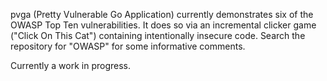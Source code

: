 pvga (Pretty Vulnerable Go Application) currently demonstrates six of the OWASP Top Ten vulnerabilities.
It does so via an incremental clicker game ("Click On This Cat") containing intentionally insecure code.
Search the repository for "OWASP" for some informative comments.

Currently a work in progress.
